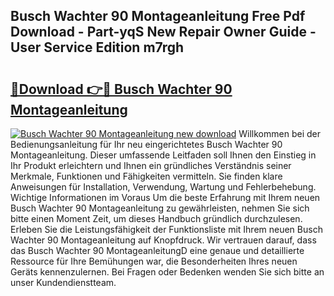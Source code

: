 ## Busch Wachter 90 Montageanleitung Free Pdf Download - Part-yqS New Repair Owner Guide - User Service Edition m7rgh

# <h2><a href="http://df8pb0o.blite.top/?on=Busch+Wachter+90+Montageanleitung">🔗Download 👉🔴 Busch Wachter 90 Montageanleitung</a></h2>

[![Busch Wachter 90 Montageanleitung new download](https://i.imgur.com/lujVjoI.png)](http://df8pb0o.blite.top/?on=Busch+Wachter+90+Montageanleitung)
Willkommen bei der Bedienungsanleitung für Ihr neu eingerichtetes Busch Wachter 90 Montageanleitung. Dieser umfassende Leitfaden soll Ihnen den Einstieg in Ihr Produkt erleichtern und Ihnen ein gründliches Verständnis seiner Merkmale, Funktionen und Fähigkeiten vermitteln. Sie finden klare Anweisungen für Installation, Verwendung, Wartung und Fehlerbehebung. Wichtige Informationen im Voraus Um die beste Erfahrung mit Ihrem neuen Busch Wachter 90 Montageanleitung zu gewährleisten, nehmen Sie sich bitte einen Moment Zeit, um dieses Handbuch gründlich durchzulesen. Erleben Sie die Leistungsfähigkeit der Funktionsliste mit Ihrem neuen Busch Wachter 90 Montageanleitung auf Knopfdruck. Wir vertrauen darauf, dass das Busch Wachter 90 MontageanleitungD eine genaue und detaillierte Ressource für Ihre Bemühungen war, die Besonderheiten Ihres neuen Geräts kennenzulernen. Bei Fragen oder Bedenken wenden Sie sich bitte an unser Kundendienstteam.
